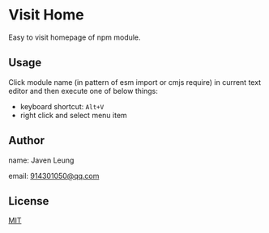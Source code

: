 # Visit Home

Easy to visit homepage of npm module.

## Usage

Click module name (in pattern of esm import or cmjs require) in current text editor and then execute one of below things:

-   keyboard shortcut: `Alt+V`
-   right click and select menu item

## Author

name: Javen Leung

email: 914301050@qq.com

## License

[MIT](./LICENSE)
